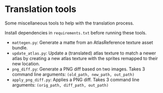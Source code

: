 # Translation tools
Some miscellaneous tools to help with the translation process.

Install dependencies in `requirements.txt` before running these tools.

- `mattegen.py`: Generate a matte from an AtlasReference texture asset bundle.
- `update_atlas.py`: Update a (translated) atlas texture to match a newer atlas by creating a new atlas texture with the sprites remapped to their new location.
- `png_diff.py`: Generate a PNG diff based on two images. Takes 3 command line arguments: `(old_path, new_path, out_path)`
- `apply_png_diff.py`: Applies a PNG diff. Takes 3 command line arguments: `(orig_path, diff_path, out_path)`